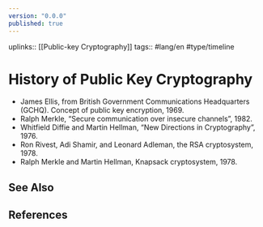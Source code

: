 ```yaml
---
version: "0.0.0"
published: true
---
```

uplinks:: [[Public-key Cryptography]]
tags:: #lang/en #type/timeline
# History of Public Key Cryptography
- James Ellis, from British Government Communications Headquarters (GCHQ). Concept of public key encryption, 1969.
- Ralph Merkle, “Secure communication over insecure channels”, 1982.
- Whitfield Diffie and Martin Hellman, “New Directions in Cryptography”, 1976.
- Ron Rivest, Adi Shamir, and Leonard Adleman, the RSA cryptosystem, 1978.
- Ralph Merkle and Martin Hellman, Knapsack cryptosystem, 1978.


## See Also
## References

